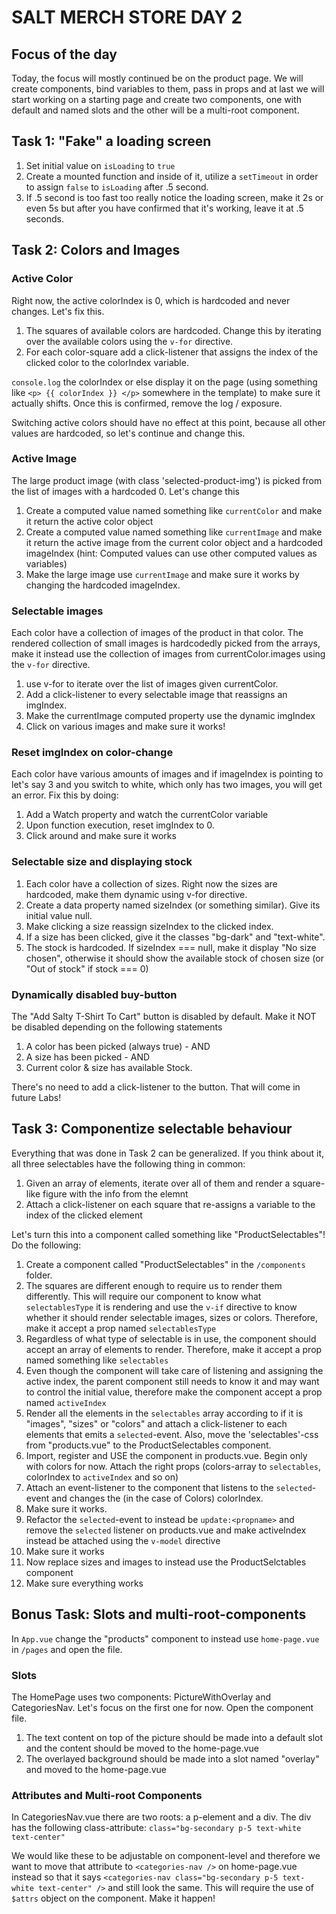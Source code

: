 # SALT MERCH STORE DAY 2

## Focus of the day

Today, the focus will mostly continued be on the product page. We will create components, bind variables to them, pass in props and at last we will start working on a starting page and create two components, one with default and named slots and the other will be a multi-root component.


## Task 1: "Fake" a loading screen
1. Set initial value on `isLoading` to `true`
2. Create a mounted function and inside of it, utilize a `setTimeout` in order to assign `false` to `isLoading` after .5 second.
3. If .5 second is too fast too really notice the loading screen, make it 2s or even 5s but after you have confirmed that it's working, leave it at .5 seconds.

## Task 2: Colors and Images

### Active Color
Right now, the active colorIndex is 0, which is hardcoded and never changes. Let's fix this.

1. The squares of available colors are hardcoded. Change this by iterating over the available colors using the `v-for` directive.
2. For each color-square add a click-listener that assigns the index of the clicked color to the colorIndex variable.

`console.log` the colorIndex or else display it on the page (using something like `<p> {{ colorIndex }} </p>` somewhere in the template) to make sure it actually shifts. Once this is confirmed, remove the log / exposure.

Switching active colors should have no effect at this point, because all other values are hardcoded, so let's continue and change this.

### Active Image
The large product image (with class 'selected-product-img') is picked from the list of images with a hardcoded 0. Let's change this

1. Create a computed value named something like `currentColor` and make it return the active color object
2. Create a computed value named something like `currentImage` and make it return the active image from the current color object and a hardcoded imageIndex (hint: Computed values can use other computed values as variables)
3. Make the large image use `currentImage` and make sure it works by changing the hardcoded imageIndex.

### Selectable images
Each color have a collection of images of the product in that color. The rendered collection of small images is hardcodedly picked from the arrays, make it instead use the collection of images from currentColor.images using the `v-for` directive.
1. use v-for to iterate over the list of images given currentColor.
2. Add a click-listener to every selectable image that reassigns an imgIndex.
3. Make the currentImage computed property use the dynamic imgIndex
4. Click on various images and make sure it works!

### Reset imgIndex on color-change
Each color have various amounts of images and if imageIndex is pointing to let's say 3 and you switch to white, which only has two images, you will get an error. Fix this by doing:
1. Add a Watch property and watch the currentColor variable
2. Upon function execution, reset imgIndex to 0.
3. Click around and make sure it works

### Selectable size and displaying stock
1. Each color have a collection of sizes. Right now the sizes are hardcoded, make them dynamic using v-for directive.
2. Create a data property named sizeIndex (or something similar). Give its initial value null.
3. Make clicking a size reassign sizeIndex to the clicked index.
4. If a size has been clicked, give it the classes "bg-dark" and "text-white".
5. The stock is hardcoded. If sizeIndex === null, make it display "No size chosen", otherwise it should show the available stock of chosen size (or "Out of stock" if stock === 0)

### Dynamically disabled buy-button
The "Add Salty T-Shirt To Cart" button is disabled by default. Make it NOT be disabled depending on the following statements
1. A color has been picked (always true) - AND
2. A size has been picked - AND
3. Current color & size has available Stock.

There's no need to add a click-listener to the button. That will come in future Labs!

## Task 3: Componentize selectable behaviour
Everything that was done in Task 2 can be generalized. If you think about it, all three selectables have the following thing in common:

1. Given an array of elements, iterate over all of them and render a square-like figure with the info from the elemnt
2. Attach a click-listener on each square that re-assigns a variable to the index of the clicked element

Let's turn this into a component called something like "ProductSelectables"!
Do the following:
1. Create a component called "ProductSelectables" in the `/components` folder.
2. The squares are different enough to require us to render them differently. This will require our component to know what `selectablesType` it is rendering and use the `v-if` directive to know whether it should render selectable images, sizes or colors. Therefore, make it accept a prop named `selectablesType`
3. Regardless of what type of selectable is in use, the component should accept an array of elements to render. Therefore, make it accept a prop named something like `selectables`
4. Even though the component will take care of listening and assigning the active index, the parent component still needs to know it and may want to control the initial value, therefore make the component accept a prop named `activeIndex`
5. Render all the elements in the `selectables` array according to if it is "images", "sizes" or "colors" and attach a click-listener to each elements that emits a `selected`-event. Also, move the 'selectables'-css from "products.vue" to the ProductSelectables component.
6. Import, register and USE the component in products.vue. Begin only with colors for now. Attach the right props (colors-array to `selectables`, colorIndex to `activeIndex` and so on)
7. Attach an event-listener to the component that listens to the `selected`-event and changes the (in the case of Colors) colorIndex.
8. Make sure it works.
9. Refactor the `selected`-event to instead be `update:<propname>` and remove the `selected` listener on products.vue and make activeIndex instead be attached using the `v-model` directive
10. Make sure it works
11. Now replace sizes and images to instead use the ProductSelctables component
12. Make sure everything works

## Bonus Task: Slots and multi-root-components
In `App.vue` change the "products" component to instead use `home-page.vue` in `/pages` and open the file.

### Slots
  The HomePage uses two components: PictureWithOverlay and CategoriesNav. Let's focus on the first one for now. Open the component file.
  1. The text content on top of the picture should be made into a default slot and the content should be moved to the home-page.vue
  2. The overlayed background should be made into a slot named "overlay" and moved to the home-page.vue

### Attributes and Multi-root Components
  In CategoriesNav.vue there are two roots: a p-element and a div. The div has the following class-attribute:
  `class="bg-secondary p-5 text-white text-center"`

  We would like these to be adjustable on component-level and therefore we want to move that attribute to `<categories-nav />` on home-page.vue instead so that it says `<categories-nav class="bg-secondary p-5 text-white text-center" />` and still look the same. This will require the use of `$attrs` object on the component. Make it happen!